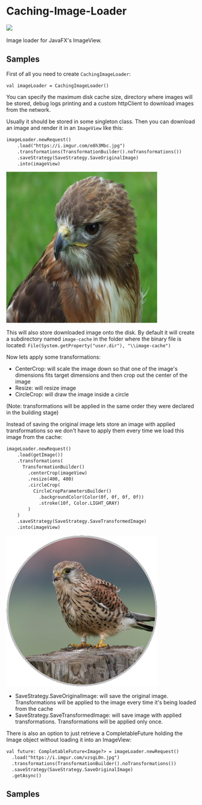 # Caching-Image-Loader
[![](https://jitpack.io/v/K1rakishou/Caching-Image-Loader.svg)](https://jitpack.io/#K1rakishou/Caching-Image-Loader)

Image loader for JavaFX's ImageView.

Samples
---

First of all you need to create `CachingImageLoader`:

```
val imageLoader = CachingImageLoader()
```
You can specify the maximum disk cache size, directory where images will be stored, 
debug logs printing and a custom httpClient to download images from the network.

Usually it should be stored in some singleton class.
Then you can download an image and render it in an `ImageView` like this:

```
imageLoader.newRequest()
    .load("https://i.imgur.com/e8h3Mbc.jpg")
    .transformations(TransformationBuilder().noTransformations())
    .saveStrategy(SaveStrategy.SaveOriginalImage)
    .into(imageView)
```

![Result](https://github.com/K1rakishou/Caching-Image-Loader/blob/master/art/default_result.jpg)

This will also store downloaded image onto the disk. 
By default it will create a subdirectory named `image-cache` in the folder 
where the binary file is located:
`File(System.getProperty("user.dir"), "\\image-cache")`


Now lets apply some transformations:
- CenterCrop: will scale the image down so that one of the image's dimensions 
fits target dimensions and then crop out the center of the image
- Resize: will resize image
- CircleCrop: will draw the image inside a circle 

(Note: transformations will be applied in the same order they were declared in the building stage)

Instead of saving the original image lets store an image with applied transformations 
so we don't have to apply them every time we load this image from the cache:

```
imageLoader.newRequest()
    .load(getImage())
    .transformations(
      TransformationBuilder()
        .centerCrop(imageView)
        .resize(400, 400)
        .circleCrop(
          CircleCropParametersBuilder()
            .backgroundColor(Color(0f, 0f, 0f, 0f))
            .stroke(10f, Color.LIGHT_GRAY)
        )
    )
    .saveStrategy(SaveStrategy.SaveTransformedImage)
    .into(imageView)
```
![Result](https://github.com/K1rakishou/Caching-Image-Loader/blob/master/art/circle_crop_result.png)

- SaveStrategy.SaveOriginalImage: will save the original image. Transformations will be applied to the image
every time it's being loaded from the cache 
- SaveStrategy.SaveTransformedImage: will save image with applied transformations. Transformations 
will be applied only once. 

There is also an option to just retrieve a CompletableFuture holding the Image 
object without loading it into an ImageView:

```
val future: CompletableFuture<Image?> = imageLoader.newRequest()
  .load("https://i.imgur.com/vzsgL0n.jpg")
  .transformations(TransformationBuilder().noTransformations())
  .saveStrategy(SaveStrategy.SaveOriginalImage)
  .getAsync()
```

Samples
---
